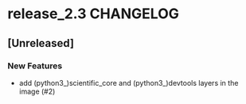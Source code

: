 # release_2.3 CHANGELOG

## [Unreleased]

### New Features

- add (python3_)scientific_core and (python3_)devtools layers in the image (#2)


